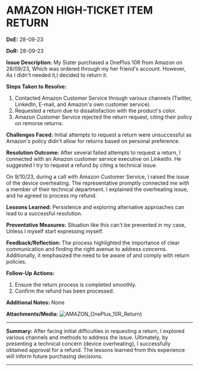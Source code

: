 #  AMAZON HIGH-TICKET ITEM RETURN

**DoE:** 28-09-23 <!-- Date of First Encounter -->

**DoR:** 28-09-23 <!-- Date of Resolution -->

**Issue Description:**
My Sister purchased a OnePlus 10R from Amazon on 28/09/23, Which was ordered through my her friend's account. However, As I didn't needed it,I decided to return it.

**Steps Taken to Resolve:**
1. Contacted Amazon Customer Service through various channels (Twitter, LinkedIn, E-mail, and Amazon's own customer service).
2. Requested a return due to dissatisfaction with the product's color.
3. Amazon Customer Service rejected the return request, citing their policy on remorse returns.

**Challenges Faced:**
Initial attempts to request a return were unsuccessful as Amazon's policy didn't allow for returns based on personal preference.

**Resolution Outcome:**
After several failed attempts to request a return, I connected with an Amazon customer service executive on LinkedIn. He suggested I try to request a refund by citing a technical issue.

On 9/10/23, during a call with Amazon Customer Service, I raised the issue of the device overheating. The representative promptly connected me with a member of their technical department. I explained the overheating issue, and he agreed to process my refund.

**Lessons Learned:**
Persistence and exploring alternative approaches can lead to a successful resolution.

**Preventative Measures:**
Situation like this can't be prevented in my case, Unless I myself start expressing myself.

**Feedback/Reflection:**
The process highlighted the importance of clear communication and finding the right avenue to address concerns. Additionally, it emphasized the need to be aware of and comply with return policies.

**Follow-Up Actions:**
1. Ensure the return process is completed smoothly.
2. Confirm the refund has been processed.

**Additional Notes:**
None

**Attachments/Media:**
![AMAZON_OnePlus_10R_Return)](https://github.com/rg4897/Learnings/assets/41606629/10d05e37-3f4d-4252-8a2f-b06bf5a12982)

---

**Summary:**
After facing initial difficulties in requesting a return, I explored various channels and methods to address the issue. Ultimately, by presenting a technical concern (device overheating), I successfully obtained approval for a refund. The lessons learned from this experience will inform future purchasing decisions.

---
